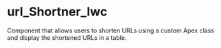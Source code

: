 # url_Shortner_lwc
Component that allows users to shorten URLs using a custom Apex class and display the shortened URLs in a table.
